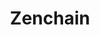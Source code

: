 ---
title: Zenchain
developer: The Good Idea Co
image: Zenchain.jpg
link: https://play.google.com/store/apps/details?id=com.goodideaco.ZenchainFree
android: https://play.google.com/store/apps/details?id=com.goodideaco.ZenchainFree
---